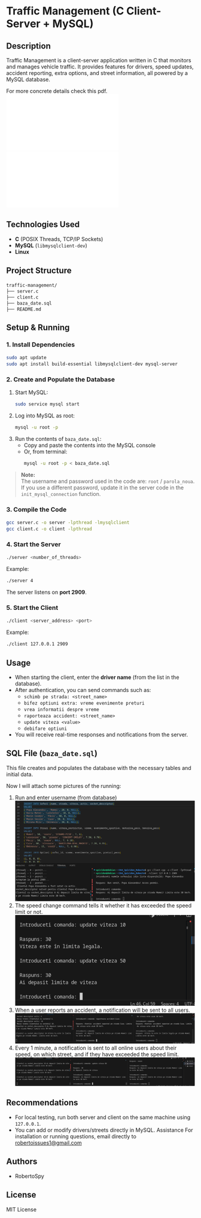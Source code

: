 # Traffic Management (C Client-Server + MySQL)

## Description

Traffic Management is a client-server application written in C that monitors and manages vehicle traffic. It provides features for drivers, speed updates, accident reporting, extra options, and street information, all powered by a MySQL database.

For more concrete details check this pdf. ![Documentation-romanian](docs/Raport_tehnic.pdf)
 ![Documentation-english](docs/Raport_tehnic-english.PDF)

## Technologies Used

- **C** (POSIX Threads, TCP/IP Sockets)
- **MySQL** (`libmysqlclient-dev`)
- **Linux**

## Project Structure

```
traffic-management/
├── server.c
├── client.c
├── baza_date.sql
├── README.md
```

## Setup & Running

### 1. Install Dependencies

```bash
sudo apt update
sudo apt install build-essential libmysqlclient-dev mysql-server
```

### 2. Create and Populate the Database

1. Start MySQL:
   ```bash
   sudo service mysql start
   ```
2. Log into MySQL as root:
   ```bash
   mysql -u root -p
   ```
3. Run the contents of `baza_date.sql`:
   - Copy and paste the contents into the MySQL console
   - Or, from terminal:
     ```bash
     mysql -u root -p < baza_date.sql
     ```

> **Note:**  
> The username and password used in the code are: `root` / `parola_noua`.  
> If you use a different password, update it in the server code in the `init_mysql_connection` function.

### 3. Compile the Code

```bash
gcc server.c -o server -lpthread -lmysqlclient
gcc client.c -o client -lpthread
```

### 4. Start the Server

```bash
./server <number_of_threads>
```
Example:
```bash
./server 4
```
The server listens on **port 2909**.

### 5. Start the Client

```bash
./client <server_address> <port>
```
Example:
```bash
./client 127.0.0.1 2909
```

## Usage

- When starting the client, enter the **driver name** (from the list in the database).
- After authentication, you can send commands such as:
  - `schimb pe strada: <street_name>`
  - `bifez optiuni extra: vreme evenimente preturi`
  - `vrea informatii despre vreme`
  - `raporteaza accident: <street_name>`
  - `update viteza <value>`
  - `debifare optiuni`
- You will receive real-time responses and notifications from the server.

## SQL File (`baza_date.sql`)

This file creates and populates the database with the necessary tables and initial data.


Now I will attach some pictures of the running:

1. Run and enter username (from database)![Run](docs/nume.png)
2. The speed change command tells it whether it has exceeded the speed limit or not.![Speed](docs/update.png)
3. When a user reports an accident, a notification will be sent to all users.![Accidennt](docs/raportareaccident.png)
4. Every 1 minute, a notification is sent to all online users about their speed, on which street, and if they have exceeded the speed limit. ![Notification](docs/Frecventa1min.png)

## Recommendations

- For local testing, run both server and client on the same machine using `127.0.0.1`.
- You can add or modify drivers/streets directly in MySQL.
Assistance
For installation or running questions, email directly to [robertoissues1@gmail.com](mailto::robertoissues1@gmail.com)

## Authors

- RobertoSpy

## License

MIT License
